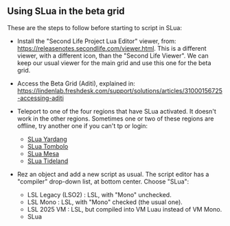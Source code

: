 ## Using SLua in the beta grid

These are the steps to follow before starting to script in SLua:

* Install the "Second Life Project Lua Editor" viewer, from: <https://releasenotes.secondlife.com/viewer.html>. This is a different viewer, with a different icon, than the "Second Life Viewer". We can keep our usual viewer for the main grid and use this one for the beta grid.

* Access the Beta Grid (Aditi), explained in: <https://lindenlab.freshdesk.com/support/solutions/articles/31000156725-accessing-aditi>

* Teleport to one of the four regions that have SLua activated. It doesn't work in the other regions. Sometimes one or two of these regions are offline, try another one if you can't tp or login:
  * [SLua Yardang](secondlife://Aditi/secondlife/SLua%20Yardang/241/235/27)
  * [SLua Tombolo](secondlife://Aditi/secondlife/SLua%20Tombolo/241/235/27)
  * [SLua Mesa](secondlife://Aditi/secondlife/SLua%20Mesa/241/235/27)
  * [SLua Tideland](secondlife://Aditi/secondlife/SLua%20Tideland/241/235/27)

* Rez an object and add a new script as usual. The script editor has a "compiler" drop-down list, at bottom center. Choose "SLua":
  * LSL Legacy (LSO2) : LSL, with "Mono" unchecked.
  * LSL Mono : LSL, with "Mono" checked (the usual one).
  * LSL 2025 VM : LSL, but compiled into VM Luau instead of VM Mono.
  * SLua
